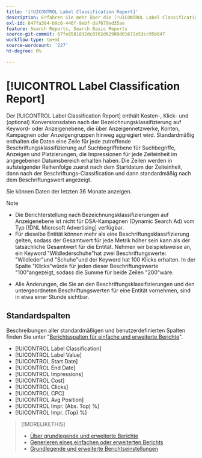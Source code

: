 ```yaml
---
title: '[!UICONTROL Label Classification Report]'
description: Erfahren Sie mehr über die [!UICONTROL Label Classification Report].
exl-id: 847fa384-b9c6-446f-9ebf-da7679ed35ae
feature: Search Reports, Search Basic Reports
source-git-commit: 67fe8581832dc0762d62908d01672e53cc95b847
workflow-type: tm+mt
source-wordcount: '227'
ht-degree: 0%

---
```


# [!UICONTROL Label Classification Report]

Der [!UICONTROL Label Classification Report] enthält Kosten-, Klick- und (optional) Konversionsdaten nach der Bezeichnungsklassifizierung auf Keyword- oder Anzeigenebene, die über Anzeigennetzwerke, Konten, Kampagnen oder Anzeigengruppen hinweg aggregiert wird. Standardmäßig enthalten die Daten eine Zeile für jede zutreffende Beschriftungsklassifizierung auf Suchbegriffebene für Suchbegriffe, Anzeigen und Platzierungen, die Impressionen für jede Zeiteinheit im angegebenen Datumsbereich erhalten haben. Die Zeilen werden in aufsteigender Reihenfolge zuerst nach dem Startdatum der Zeiteinheit, dann nach der Beschriftungs-Classification und dann standardmäßig nach dem Beschriftungswert angezeigt.

Sie können Daten der letzten 36 Monate anzeigen.

>[!NOTE]
>
>* Die Berichterstellung nach Bezeichnungsklassifizierungen auf Anzeigenebene ist nicht für DSA-Kampagnen (Dynamic Search Ad) vom Typ [!DNL Microsoft Advertising] verfügbar.
>* Für dieselbe Entität können mehr als eine Beschriftungsklassifizierung gelten, sodass der Gesamtwert für jede Metrik höher sein kann als der tatsächliche Gesamtwert für die Entität. Nehmen wir beispielsweise an, ein Keyword &quot;Wildlederschuhe&quot;hat zwei Beschriftungswerte: &quot;Wildleder&quot;und &quot;Schuhe&quot;und der Keyword hat 100 Klicks erhalten. In der Spalte &quot;Klicks&quot;würde für jeden dieser Beschriftungswerte &quot;100&quot;angezeigt, sodass die Summe für beide Zeilen &quot;200&quot;wäre.
* Alle Änderungen, die Sie an den Beschriftungsklassifizierungen und den untergeordneten Beschriftungswerten für eine Entität vornehmen, sind in etwa einer Stunde sichtbar.

## Standardspalten

Beschreibungen aller standardmäßigen und benutzerdefinierten Spalten finden Sie unter &quot;[Berichtsspalten für einfache und erweiterte Berichte](basic-advanced-report-columns.md)&quot;.

* [!UICONTROL Label Classification]
* [!UICONTROL Label Value]
* [!UICONTROL Start Date]
* [!UICONTROL End Date]
* [!UICONTROL Impressions]
* [!UICONTROL Cost]
* [!UICONTROL Clicks]
* [!UICONTROL CPC]
* [!UICONTROL Avg Position]
* [!UICONTROL Impr. (Abs. Top) %]
* [!UICONTROL Impr. (Top) %]

>[!MORELIKETHIS]
>
>* [Über grundlegende und erweiterte Berichte](basic-advanced-report-about.md)
>* [Generieren eines einfachen oder erweiterten Berichts](basic-advanced-report-generate.md)
>* [Grundlegende und erweiterte Berichtseinstellungen](basic-advanced-report-settings.md)

